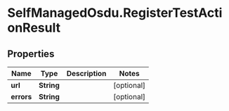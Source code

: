 # SelfManagedOsdu.RegisterTestActionResult

## Properties
Name | Type | Description | Notes
------------ | ------------- | ------------- | -------------
**url** | **String** |  | [optional] 
**errors** | **String** |  | [optional] 


